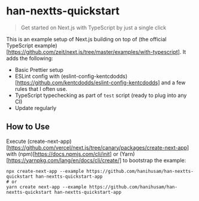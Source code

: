 # han-nextts-quickstart

> Get started on Next.js with TypeScript by just a single click

This is an example setup of Next.js building on top of (the official TypeScript example)[https://github.com/zeit/next.js/tree/master/examples/with-typescript]. It adds the following:
* Basic Prettier setup
* ESLint config with (eslint-config-kentcdodds)[https://github.com/kentcdodds/eslint-config-kentcdodds] and a few rules that I often use.
* TypeScript typechecking as part of `test` script (ready to plug into any CI)
* Update regularly

## How to Use

Execute (create-next-app)[https://github.com/vercel/next.js/tree/canary/packages/create-next-app] with (npm)[https://docs.npmjs.com/cli/init] or (Yarn)[https://yarnpkg.com/lang/en/docs/cli/create/] to bootstrap the example:

```
npx create-next-app --example https://github.com/hanihusam/han-nextts-quickstart han-nextts-quickstart-app
# or
yarn create next-app --example https://github.com/hanihusam/han-nextts-quickstart han-nextts-quickstart-app

```
